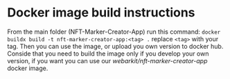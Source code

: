 # Docker image build instructions

From the main folder (NFT-Marker-Creator-App) run this command: `docker buildx build -t nft-marker-creator-app:<tag> .`
replace `<tag>` with your tag.
Then you can use the image, or upload you own version to docker hub.
Conside that you need to build the image only if you develop your own version, if you want you can use our _webarkit/nft-marker-creator-app_ docker image.
